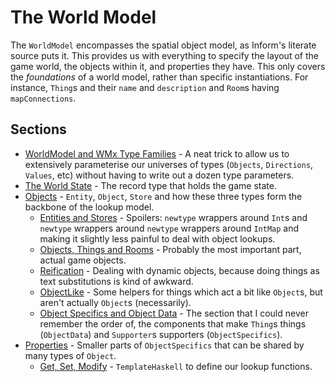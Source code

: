 # The World Model

The `WorldModel` encompasses the spatial object model, as Inform's literate source puts it. This provides us with everything to specify the layout of the game world, the objects within it, and properties they have. This only covers the *foundations* of a world model, rather than specific instantiations. For instance, `Thing`s and their `name` and `description` and `Room`s having `mapConnections`.

## Sections

- [WorldModel and WMx Type Families](worldmodel/typefamilies.md) - A neat trick to allow us to extensively parameterise our universes of types (`Objects`, `Directions`, `Values`, etc) without having to write out a dozen type parameters.
- [The World State](worldmodel/state.md) - The record type that holds the game state.
- [Objects](worldmodel/objects.md) - `Entity`, `Object`, `Store` and how these three types form the backbone of the lookup model.
  - [Entities and Stores](worldmodel/objects/entities-stores.md) - Spoilers: `newtype` wrappers around `Int`s and `newtype` wrappers around `newtype` wrappers around `IntMap` and making it slightly less painful to deal with object lookups.
  - [Objects, Things and Rooms](worldmodel/objects/things.md) - Probably the most important part, actual game objects.
  - [Reification](worldmodel/objects/reification.md) - Dealing with dynamic objects, because doing things as text substitutions is kind of awkward.
  - [ObjectLike](worldmodel/objects/objectlike.md) - Some helpers for things which act a bit like `Object`s, but aren't actually `Object`s (necessarily).
  - [Object Specifics and Object Data](worldmodel/objects/specifics-data.md) - The section that I could never remember the order of, the components that make `Thing`s things (`ObjectData`) and `Supporter`s supporters (`ObjectSpecifics`).
- [Properties](properties.md) - Smaller parts of `ObjectSpecifics` that can be shared by many types of `Object`.
  - [Get, Set, Modify](properties/getsetmodify.md) - `TemplateHaskell` to define our lookup functions. 
